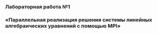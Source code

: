 ### Лабораторная работа №1
### «Параллельная реализация решения системы линейных алгебраических уравнений с помощью MPI»

